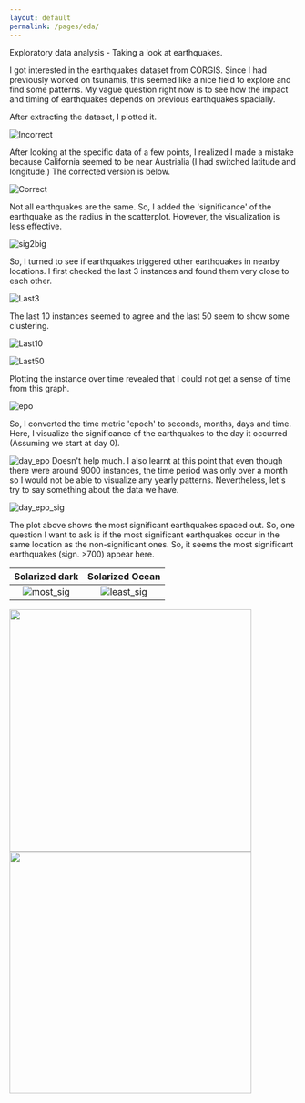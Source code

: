 ```yaml
---
layout: default
permalink: /pages/eda/
---
```




Exploratory data analysis - Taking a look at earthquakes.

 
I got interested in the earthquakes dataset from CORGIS. Since I had previously worked on tsunamis, this seemed like
a nice field to explore and find some patterns. My vague question right now is to see how the impact and timing of earthquakes depends on previous earthquakes 
spacially.

After extracting the dataset, I plotted it.

![Incorrect](incorrect.png)

After looking at the specific data of a few points, I realized I made a mistake because California seemed to be near Austrialia (I had switched latitude and longitude.)
The corrected version is below.

![Correct](correct1.png)

Not all earthquakes are the same. So, I added the 'significance' of the earthquake as the radius in the scatterplot. However, the visualization is less effective.

![sig2big](sig2big.png)

So, I turned to see if earthquakes triggered other earthquakes in nearby locations. I first checked the last 3 instances and found them very close to each other.

![Last3](last3.png)

 The last 10 instances seemed to agree and the last 50 seem to show some clustering.

![Last10](last10.png)

![Last50](last50.png)

Plotting the instance over time revealed that I could not get a sense of time from this graph.

![epo](epo.png)

So, I converted the time metric 'epoch' to seconds, months, days and time. Here, I visualize the significance of the earthquakes to the day it occurred (Assuming we start at day 0).

![day_epo](day_epo.png)
Doesn't help much. I also learnt at this point that even though there were around 9000 instances, the time period was only over a month so I would not be able to visualize any yearly patterns. Nevertheless, let's try to say something about the data we have.

![day_epo_sig](day_epo_sig.png)

The plot above shows the most significant earthquakes spaced out. So, one question I want to ask is if the most significant earthquakes occur in the same location as the non-significant ones. So, it seems the most significant earthquakes (sign. >700) appear here.


Solarized dark             |  Solarized Ocean
:-------------------------:|:-------------------------:
![most_sig](Most_sig.png) |  ![least_sig](Least_sig.png)



<img src="Most_sig.png" width="425"/> <img src="Least_sig.png" width="425"/> 
